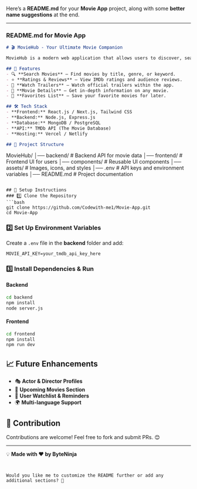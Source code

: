 Here’s a **README.md** for your **Movie App** project, along with some **better name suggestions** at the end.  

---

### **README.md for Movie App**  

```markdown
# 🎬 MovieHub - Your Ultimate Movie Companion  

MovieHub is a modern web application that allows users to discover, search, and explore movies with detailed information, trailers, and ratings.  

## 🚀 Features  
- 🔍 **Search Movies** – Find movies by title, genre, or keyword.  
- ⭐ **Ratings & Reviews** – View IMDb ratings and audience reviews.  
- 🎥 **Watch Trailers** – Watch official trailers within the app.  
- 📜 **Movie Details** – Get in-depth information on any movie.  
- 📌 **Favorites List** – Save your favorite movies for later.  

## 🛠️ Tech Stack  
- **Frontend:** React.js / Next.js, Tailwind CSS  
- **Backend:** Node.js, Express.js  
- **Database:** MongoDB / PostgreSQL  
- **API:** TMDb API (The Movie Database)  
- **Hosting:** Vercel / Netlify  

## 📂 Project Structure  
```
MovieHub/
│── backend/          # Backend API for movie data
│── frontend/         # Frontend UI for users
│── components/       # Reusable UI components
│── assets/           # Images, icons, and styles
│── .env              # API keys and environment variables
│── README.md         # Project documentation
```

## 🔧 Setup Instructions  
### 1️⃣ Clone the Repository  
```bash
git clone https://github.com/Codewith-me1/Movie-App.git
cd Movie-App
```

### 2️⃣ Set Up Environment Variables  
Create a `.env` file in the **backend** folder and add:  
```env
MOVIE_API_KEY=your_tmdb_api_key_here
```

### 3️⃣ Install Dependencies & Run  
#### Backend  
```bash
cd backend
npm install
node server.js
```
#### Frontend  
```bash
cd frontend
npm install
npm run dev
```

## 📈 Future Enhancements  
- 🎭 **Actor & Director Profiles**  
- 📅 **Upcoming Movies Section**  
- 📌 **User Watchlist & Reminders**  
- 🌍 **Multi-language Support**  

## 🤝 Contribution  
Contributions are welcome! Feel free to fork and submit PRs. 😊  

---  
💡 **Made with ❤️ by ByteNinja**  

```


Would you like me to customize the README further or add any additional sections? 🚀
